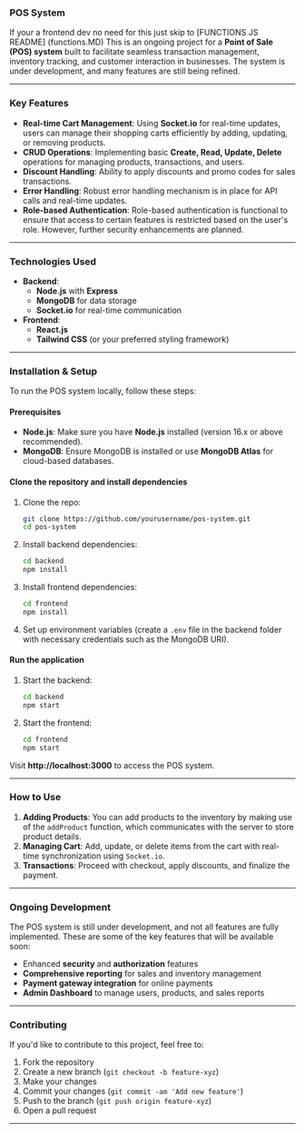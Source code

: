 ### POS System

If your  a frontend dev no need for this just skip to [FUNCTIONS JS README] (functions.MD)
This is an ongoing project for a **Point of Sale (POS) system** built to facilitate seamless transaction management, inventory tracking, and customer interaction in businesses. The system is under development, and many features are still being refined.

---

### Key Features

- **Real-time Cart Management**: Using **Socket.io** for real-time updates, users can manage their shopping carts efficiently by adding, updating, or removing products.
- **CRUD Operations**: Implementing basic **Create, Read, Update, Delete** operations for managing products, transactions, and users.
- **Discount Handling**: Ability to apply discounts and promo codes for sales transactions.
- **Error Handling**: Robust error handling mechanism is in place for API calls and real-time updates.
- **Role-based Authentication**: Role-based authentication is functional to ensure that access to certain features is restricted based on the user's role. However, further security enhancements are planned.

---

### **Technologies Used**

- **Backend**: 
  - **Node.js** with **Express**
  - **MongoDB** for data storage
  - **Socket.io** for real-time communication
- **Frontend**: 
  - **React.js**
  - **Tailwind CSS** (or your preferred styling framework)

---

### **Installation & Setup**

To run the POS system locally, follow these steps:

#### Prerequisites

- **Node.js**: Make sure you have **Node.js** installed (version 16.x or above recommended).
- **MongoDB**: Ensure MongoDB is installed or use **MongoDB Atlas** for cloud-based databases.

#### Clone the repository and install dependencies

1. Clone the repo:
   ```bash
   git clone https://github.com/yourusername/pos-system.git
   cd pos-system
   ```

2. Install backend dependencies:
   ```bash
   cd backend
   npm install
   ```

3. Install frontend dependencies:
   ```bash
   cd frontend
   npm install
   ```

4. Set up environment variables (create a `.env` file in the backend folder with necessary credentials such as the MongoDB URI).

#### Run the application

1. Start the backend:
   ```bash
   cd backend
   npm start
   ```

2. Start the frontend:
   ```bash
   cd frontend
   npm start
   ```

Visit **http://localhost:3000** to access the POS system.

---

### **How to Use**

1. **Adding Products**: You can add products to the inventory by making use of the `addProduct` function, which communicates with the server to store product details.
2. **Managing Cart**: Add, update, or delete items from the cart with real-time synchronization using `Socket.io`.
3. **Transactions**: Proceed with checkout, apply discounts, and finalize the payment.

---

### **Ongoing Development**

The POS system is still under development, and not all features are fully implemented. These are some of the key features that will be available soon:

- Enhanced **security** and **authorization** features
- **Comprehensive reporting** for sales and inventory management
- **Payment gateway integration** for online payments
- **Admin Dashboard** to manage users, products, and sales reports

---

### **Contributing**

If you'd like to contribute to this project, feel free to:

1. Fork the repository
2. Create a new branch (`git checkout -b feature-xyz`)
3. Make your changes
4. Commit your changes (`git commit -am 'Add new feature'`)
5. Push to the branch (`git push origin feature-xyz`)
6. Open a pull request

---

